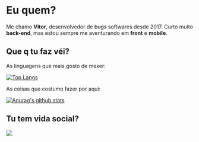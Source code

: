 # Eu quem?

Me chamo **Vitor**, desenvolvedor de ~~bugs~~ softwares desde 2017. Curto muito **back-end**, mas estou sempre me aventurando em **front** e **mobile**.

## Que q tu faz véi?

As linguagens que mais gosto de mexer:

[![Top Langs](https://github-readme-stats.vercel.app/api/top-langs/?username=vitorsouza23)](https://github.com/anuraghazra/github-readme-stats)

As coisas que costumo fazer por aqui:

[![Anurag's github stats](https://github-readme-stats.vercel.app/api?username=vitorsouza23)](https://github.com/anuraghazra/github-readme-stats)

## Tu tem vida social?

<a href="twitter.com/Vitor_0001"><img src="https://img.shields.io/badge/twitter-%231DA1F2.svg?&style=for-the-badge&logo=twitter&logoColor=white" /></a>
